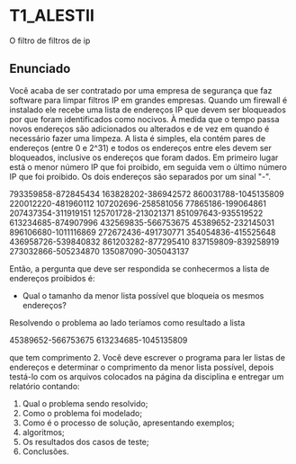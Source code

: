 # T1_ALESTII
O filtro de filtros de ip


## Enunciado
Você acaba de ser contratado por uma empresa de segurança que faz software para limpar filtros IP em grandes empresas. Quando um firewall é instalado ele recebe uma lista de endereços IP que devem ser bloqueados por que foram identificados como nocivos. À medida que o tempo passa novos endereços são adicionados ou alterados e de vez em quando é necessário fazer uma limpeza. A lista é simples, ela contém pares de endereços (entre 0 e 2^31) e todos os endereços entre eles devem ser bloqueados, inclusive os endereços que foram dados. Em primeiro lugar está o menor número IP que foi proibido, em seguida vem o último número IP que foi proibido. Os dois endereços são separados por um sinal "-".

793359858-872845434
163828202-386942572
860031788-1045135809
220012220-481960112
107202696-258581056
77865186-199064861
207437354-311919151
125701728-213021371
851097643-935519522
613234685-874907996
432569835-566753675
45389652-232145031
896106680-1011116869
272672436-491730771
354054836-415525648
436958726-539840832
861203282-877295410
837159809-839258919
273032866-505234870
135087090-305043137

Então, a pergunta que deve ser respondida se conhecermos a lista de endereços proibidos é:

 * Qual o tamanho da menor lista possível que bloqueia os mesmos endereços?

Resolvendo o problema ao lado teríamos como resultado a lista

45389652-566753675
613234685-1045135809

que tem comprimento 2. Você deve escrever o programa para ler listas de endereços e determinar o comprimento da menor lista possível, depois testá-lo com os arquivos colocados na página da disciplina e entregar um relatório contando:

1. Qual o problema sendo resolvido;
2. Como o problema foi modelado;
3. Como é o processo de solução, apresentando exemplos;
4. algoritmos;
5. Os resultados dos casos de teste;
6. Conclusões.
